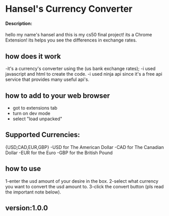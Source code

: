 # Hansel's Currency Converter

#### Description:
hello my name's hansel and this is my cs50 final project!
its a Chrome Extension!
its helps you see the differences in exchange rates.

## how does it work
-it's a currency's converter using the (us bank exchange rates);
-i used javascript and html to create the code.
-i used ninja api since it's a free api service that provides many useful api's.

## how to add to your web browser
* got to extensions tab
* turn on dev mode
* select "load unpacked"

## Supported Currencies:
{USD,CAD,EUR,GBP}
-USD for The American Dollar
-CAD for The Canadian Dollar
-EUR for the Euro
-GBP for the British Pound

## how to use
1-enter the usd amount of your desire in the box.
2-select what currency you want to convert the usd amount to. 
3-click the convert button (pls read the important note below).

## version:1.0.0 
